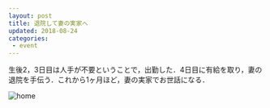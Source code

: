 ```yaml
---
layout: post
title: 退院して妻の実家へ
updated: 2018-08-24
categories:
 - event
---
```


生後2，3日目は人手が不要ということで，出勤した．4日目に有給を取り，妻の退院を手伝う．これから1ヶ月ほど，妻の実家でお世話になる．

![home]({{site.baseurl}}/assets/2018-08-24-home.JPG)
